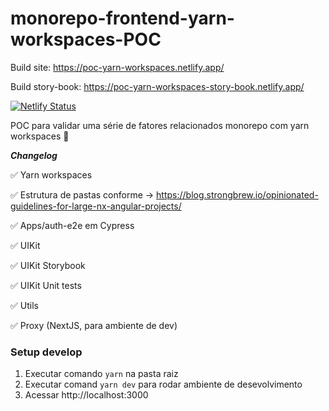 # monorepo-frontend-yarn-workspaces-POC

Build site: https://poc-yarn-workspaces.netlify.app/

Build story-book: https://poc-yarn-workspaces-story-book.netlify.app/

[![Netlify Status](https://api.netlify.com/api/v1/badges/1d45a52c-f2a0-457c-ae1e-45b055591237/deploy-status)](https://app.netlify.com/sites/poc-yarn-workspaces/deploys)

POC para validar uma série de fatores relacionados monorepo com yarn workspaces 🎯

**_Changelog_**

✅ Yarn workspaces

✅ Estrutura de pastas conforme → https://blog.strongbrew.io/opinionated-guidelines-for-large-nx-angular-projects/

✅ Apps/auth-e2e em Cypress

✅ UIKit

✅ UIKit Storybook

✅ UIKit Unit tests

✅ Utils

✅ Proxy (NextJS, para ambiente de dev)

### Setup develop

1. Executar comando `yarn` na pasta raiz
2. Executar comand `yarn dev` para rodar ambiente de desevolvimento
3. Acessar http://localhost:3000
